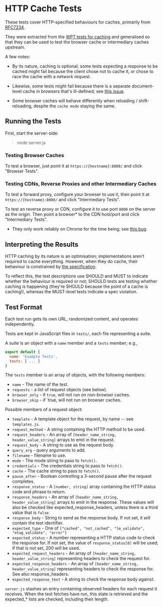 # HTTP Cache Tests

These tests cover HTTP-specified behaviours for caches, primarily from
[RFC7234](http://httpwg.org/specs/rfc7234.html).

They were extracted from the [WPT tests for caching]() and generalised so that they can be used to test the browser cache or intermediary caches upstream.

A few notes:

* By its nature, caching is optional; some tests expecting a response to be cached might fail
  because the client chose not to cache it, or chose to race the cache with a network request.

* Likewise, some tests might fail because there is a separate document-level cache in browsers that's ill-defined; see [this issue](https://github.com/whatwg/fetch/issues/354).

* Some browser caches will behave differently when reloading / shift-reloading, despite the `cache
  mode` staying the same.


## Running the Tests

First, start the server-side:

> node server.js


### Testing Browser Caches

To test a browser, just point it at `https://{hostname}:8000/` and click "Browser Tests".


### Testing CDNs, Reverse Proxies and other Intermediary Caches

To test a forward proxy, configure your browser to use it, then point it at `https://{hostname}:8000/` and click "Intermediary Tests".

To test an reverse proxy or CDN, configure it to use port `8000` on the server as the origin. Then point a browser* to the CDN host/port and click "Intermediary Tests".

* They only work reliably on Chrome for the time being; see [this bug](https://github.com/whatwg/fetch/issues/722).


## Interpreting the Results

HTTP caching by its nature is an optimisation; implementations aren't required to cache everything. However, when they do cache, their behaviour is constrained by [the specification](https://httpwg.org/specs/rfc7234.html).

To reflect this, the test descriptions use SHOULD and MUST to indicate whether the behaviour is required or not; SHOULD tests are testing whether caching is happening (they're SHOULD because the point of a cache is caching!), whereas the MUST-level tests indicate a spec violation.


## Test Format

Each test run gets its own URL, randomized content, and operates independently.

Tests are kept in JavaScript files in `tests/`, each file representing a suite.

A suite is an object with a `name` member and a `tests` member; e.g.,

```javascript
export default {
  name: 'Example Tests',
  tests: [ ... ]
}
```

The `tests` member is an array of objects, with the following members:

- `name` - The name of the test.
- `requests` - a list of request objects (see below).
- `browser_only` - if `true`, will not run on non-browser caches.
- `browser_skip` - if `true, will not run on browser caches.

Possible members of a request object:

- `template` - A template object for the request, by name -- see `templates.js`.
- `request_method` - A string containing the HTTP method to be used.
- `request_headers` - An array of `[header_name_string, header_value_string]` arrays to
                    emit in the request.
- `request_body` - A string to use as the request body.
- `query_arg` - query arguments to add.
- `filename` - filename to use.
- `mode` - The mode string to pass to `fetch()`.
- `credentials` - The credentials string to pass to `fetch()`.
- `cache` - The cache string to pass to `fetch()`.
- `pause_after` - Boolean controlling a 3-second pause after the request completes.
- `response_status` - A `[number, string]` array containing the HTTP status code
                    and phrase to return.
- `response_headers` - An array of `[header_name_string, header_value_string]` arrays to
                     emit in the response. These values will also be checked like
                     expected_response_headers, unless there is a third value that is
                     `false`.
- `response_body` - String to send as the response body. If not set, it will contain
                  the test identifier.
- `expected_type` - One of `["cached", "not_cached", "lm_validate", "etag_validate", "error"]`
- `expected_status` - A number representing a HTTP status code to check the response for.
                    If not set, the value of `response_status[0]` will be used; if that
                    is not set, 200 will be used.
- `expected_request_headers` - An array of `[header_name_string, header_value_string]` representing
                              headers to check the request for.
- `expected_response_headers` - An array of `[header_name_string, header_value_string]` representing
                              headers to check the response for. See also response_headers.
- `expected_response_text` - A string to check the response body against.

`server.js` stashes an entry containing observed headers for each request it receives. When the
test fetches have run, this state is retrieved and the expected_* lists are checked, including
their length.

